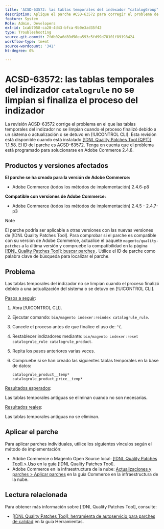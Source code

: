 ```yaml
---
title: 'ACSD-63572: las tablas temporales del indexador "catalogGroup" no se limpian si se termina el proceso del indexador'
description: Aplique el parche ACSD-63572 para corregir el problema de Adobe Commerce en el que las tablas del indizador no se limpian cuando el proceso finalizó debido a una actualización del sistema o se detuvo en [!UICONTROL CLI].
feature: System
Role: Admin, Developers
exl-id: 1cab7058-ca20-4d43-bfca-9b0e3ad35f42
type: Troubleshooting
source-git-commit: 7fdb02a6d89d50ea593c5fd99d78101f89198424
workflow-type: tm+mt
source-wordcount: '341'
ht-degree: 0%

---
```


# ACSD-63572: las tablas temporales del indizador `catalogrule` no se limpian si finaliza el proceso del indizador

La revisión ACSD-63572 corrige el problema en el que las tablas temporales del indizador no se limpian cuando el proceso finalizó debido a un sistema o actualización o se detuvo en [!UICONTROL CLI]. Esta revisión está disponible cuando está instalado [[!DNL Quality Patches Tool (QPT)]](/help/tools/quality-patches-tool/quality-patches-tool-to-self-serve-quality-patches.md) 1.1.58. El ID del parche es ACSD-63572. Tenga en cuenta que el problema está programado para solucionarse en Adobe Commerce 2.4.8.

## Productos y versiones afectados

**El parche se ha creado para la versión de Adobe Commerce:**

* Adobe Commerce (todos los métodos de implementación) 2.4.6-p8

**Compatible con versiones de Adobe Commerce:**

* Adobe Commerce (todos los métodos de implementación) 2.4.5 - 2.4.7-p3

>[!NOTE]
>
>El parche podría ser aplicable a otras versiones con las nuevas versiones de [!DNL Quality Patches Tool]. Para comprobar si el parche es compatible con su versión de Adobe Commerce, actualice el paquete `magento/quality-patches` a la última versión y compruebe la compatibilidad en la página [[!DNL Quality Patches Tool]: buscar parches ](https://experienceleague.adobe.com/tools/commerce-quality-patches/index.html?lang=es). Utilice el ID de parche como palabra clave de búsqueda para localizar el parche.

## Problema

Las tablas temporales del indizador no se limpian cuando el proceso finalizó debido a una actualización del sistema o se detuvo en [!UICONTROL CLI].

<u>Pasos a seguir</u>:

1. Abra [!UICONTROL CLI].
1. Ejecutar comando: `bin/magento indexer:reindex catalogrule_rule`.
1. Cancele el proceso antes de que finalice el uso de: `^C`.
1. Restablecer indizadores mediante: `bin/magento indexer:reset catalogrule_rule catalogrule_product`.
1. Repita los pasos anteriores varias veces.
1. Compruebe si se han creado las siguientes tablas temporales en la base de datos:

   ```
   catalogrule_product__temp*
   catalogrule_product_price__temp*
   ```

<u>Resultados esperados</u>:

Las tablas temporales antiguas se eliminan cuando no son necesarias.

<u>Resultados reales</u>:

Las tablas temporales antiguas no se eliminan.

## Aplicar el parche

Para aplicar parches individuales, utilice los siguientes vínculos según el método de implementación:

* Adobe Commerce o Magento Open Source local: [[!DNL Quality Patches Tool] > Uso](/help/tools/quality-patches-tool/usage.md) en la guía [!DNL Quality Patches Tool].
* Adobe Commerce en la infraestructura de la nube: [Actualizaciones y parches > Aplicar parches](https://experienceleague.adobe.com/docs/commerce-cloud-service/user-guide/develop/upgrade/apply-patches.html?lang=es) en la guía Commerce en la infraestructura de la nube.

## Lectura relacionada

Para obtener más información sobre [!DNL Quality Patches Tool], consulte:

* [[!DNL Quality Patches Tool]: herramienta de autoservicio para parches de calidad](/help/tools/quality-patches-tool/quality-patches-tool-to-self-serve-quality-patches.md) en la guía Herramientas.
